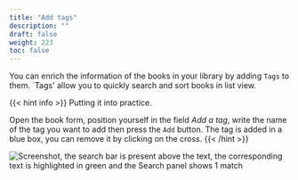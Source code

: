 ```yaml
---
title: "Add tags"
description: ""
draft: false
weight: 223
toc: false
---
```

You can enrich the information of the books in your library by 
adding `Tags` to them. 
`Tags' allow you to quickly search and sort books in list view. 

{{< hint info >}}
Putting it into practice.

Open the book form, position yourself in the field *Add a tag*, write 
the name of the tag you want to add then press the `Add` button. 
The tag is added in a blue box, you can remove it by clicking on 
the cross. 
{{< /hint >}}

<img src="/images/local-fr/thorium-tags.png" alt="Screenshot, the search bar is present above the text, the corresponding text is highlighted in green and the Search panel shows 1 match"/>